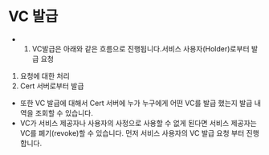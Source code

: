 # VC 발급

-    1. VC발급은 아래와 같은 흐름으로 진행됩니다.서비스 사용자(Holder)로부터 발급 요청
   1. 요청에 대한 처리
   1. Cert 서버로부터 발급

- 또한 VC 발급에 대해서 Cert 서버에 누가 누구에게 어떤 VC를 발급 했는지 발급 내역을 조회할 수 있습니다.
- VC가 서비스 제공자나 사용자의 사정으로 사용할 수 없게 된다면 서비스 제공자는 VC를 폐기(revoke)할 수 있습니다. 먼저 서비스 사용자의 VC 발급 요청 부터 진행합니다.
